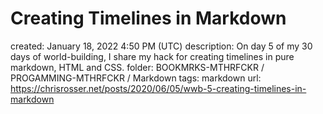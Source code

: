 # Creating Timelines in Markdown

created: January 18, 2022 4:50 PM (UTC)
description: On day 5 of my 30 days of world-building, I share my hack for creating timelines in pure markdown, HTML and CSS.
folder: BOOKMRKS-MTHRFCKR / PROGAMMING-MTHRFCKR / Markdown
tags: markdown
url: https://chrisrosser.net/posts/2020/06/05/wwb-5-creating-timelines-in-markdown